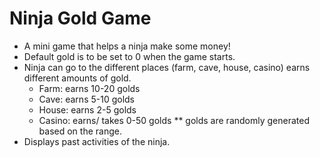 # Ninja Gold Game

- A mini game that helps a ninja make some money!  
- Default gold is to be set to 0 when the game starts. 
- Ninja can go to the different places (farm, cave, house, casino) earns different amounts of gold.
	- Farm: earns 10-20 golds
	- Cave: earns 5-10 golds
	- House: earns 2-5 golds
	- Casino: earns/ takes 0-50 golds 
	** golds are randomly generated based on the range.
- Displays past activities of the ninja.